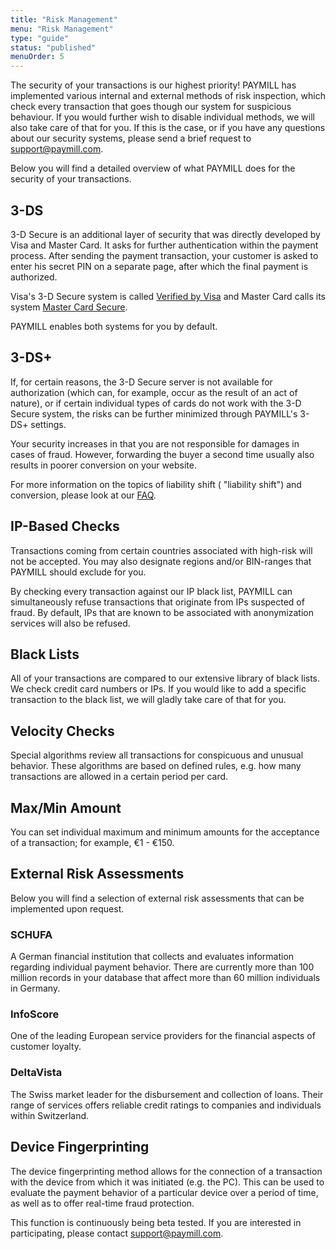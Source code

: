 ```yaml
---
title: "Risk Management"
menu: "Risk Management"
type: "guide"
status: "published"
menuOrder: 5
---
```


The security of your transactions is our highest priority! PAYMILL has implemented various internal and external methods of risk inspection, which check every transaction that goes though our system for suspicious behaviour. If you would further wish to disable individual methods, we will also take care of that for you. If this is the case, or if you have any questions about our security systems, please send a brief request to [support@paymill.com](mailto:support@paymill.com).

Below you will find a detailed overview of what PAYMILL does for the security of your transactions.

## 3-DS

3-D Secure is an additional layer of security that was directly developed by Visa and Master Card. It asks for further authentication within the payment process. After sending the payment transaction, your customer is asked to enter his secret PIN on a separate page, after which the final payment is authorized.

Visa's 3-D Secure system is called [Verified by Visa](http://www.visaeurope.com/en/cardholders/verified_by_visa.aspx) and Master Card calls its system [Master Card Secure](http://www.mastercard.co.uk/securecode.html).

PAYMILL enables both systems for you by default.

## 3-DS+

If, for certain reasons, the 3-D Secure server is not available for authorization (which can, for example, occur as the result of an act of nature), or if certain individual types of cards do not work with the 3-D Secure system, the risks can be further minimized through PAYMILL's 3-DS+ settings.

Your security increases in that you are not responsible for damages in cases of fraud. However, forwarding the buyer a second time usually also results in poorer conversion on your website.

For more information on the topics of liability shift ( "liability shift") and conversion, please look at our [FAQ](https://support.paymill.com/hc/).

## IP-Based Checks

Transactions coming from certain countries associated with high-risk will not be accepted. You may also designate regions and/or BIN-ranges that PAYMILL should exclude for you.

By checking every transaction against our IP black list, PAYMILL can simultaneously refuse transactions that originate from IPs suspected of fraud. By default, IPs that are known to be associated with anonymization services will also be refused.

## Black Lists

All of your transactions are compared to our extensive library of black lists. We check credit card numbers or IPs. If you would like to add a specific transaction to the black list, we will gladly take care of that for you.

## Velocity Checks

Special algorithms review all transactions for conspicuous and unusual behavior. These algorithms are based on defined rules, e.g. how many transactions are allowed in a certain period per card.

## Max/Min Amount

You can set individual maximum and minimum amounts for the acceptance of a transaction; for example, €1 - €150.

## External Risk Assessments

Below you will find a selection of external risk assessments that can be implemented upon request.

### SCHUFA

A German financial institution that collects and evaluates information regarding individual payment behavior. There are currently more than 100 million records in your database that affect more than 60 million individuals in Germany.

### InfoScore

One of the leading European service providers for the financial aspects of customer loyalty.

### DeltaVista

The Swiss market leader for the disbursement and collection of loans. Their range of services offers reliable credit ratings to companies and individuals within Switzerland.

## Device Fingerprinting

The device fingerprinting method allows for the connection of a transaction with the device from which it was initiated (e.g. the PC). This can be used to evaluate the payment behavior of a particular device over a period of time, as well as to offer real-time fraud protection.

This function is continuously being beta tested. If you are interested in participating, please contact [support@paymill.com](mailto:support@paymill.com).
